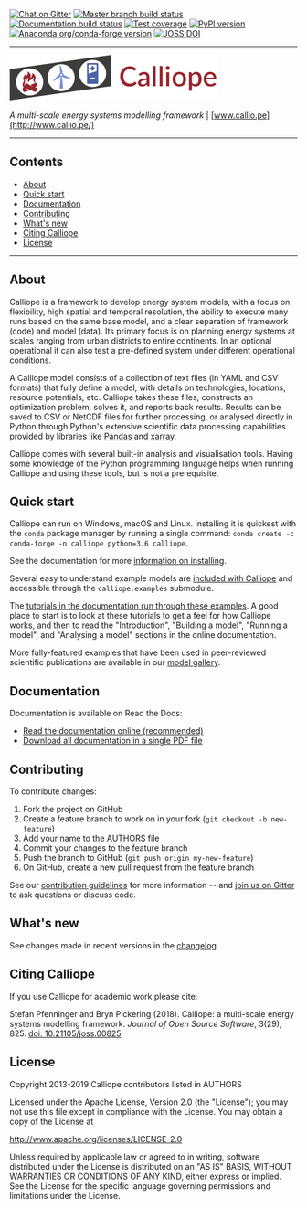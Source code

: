 [![Chat on Gitter](https://img.shields.io/gitter/room/calliope-project/calliope.svg?style=flat-square)](https://gitter.im/calliope-project/calliope)
[![Master branch build status](https://img.shields.io/azure-devops/build/calliope-project/371cbbaa-fa6b-4efb-9b23-c4283a8e33eb/1?style=flat-square)](https://dev.azure.com/calliope-project/calliope/_build?definitionId=1)
[![Documentation build status](https://img.shields.io/readthedocs/calliope.svg?style=flat-square)](https://readthedocs.org/projects/calliope/builds/)
[![Test coverage](https://img.shields.io/coveralls/calliope-project/calliope.svg?style=flat-square)](https://coveralls.io/r/calliope-project/calliope)
[![PyPI version](https://img.shields.io/pypi/v/calliope.svg?style=flat-square)](https://pypi.python.org/pypi/calliope)
[![Anaconda.org/conda-forge version](https://img.shields.io/conda/vn/conda-forge/calliope.svg?style=flat-square&label=conda)](https://anaconda.org/conda-forge/calliope)
[![JOSS DOI](https://img.shields.io/badge/JOSS-10.21105/joss.00825-green.svg?style=flat-square)](https://doi.org/10.21105/joss.00825)

---

<img src="https://raw.githubusercontent.com/calliope-project/calliope/master/doc/_static/logo.png" width="364">

*A multi-scale energy systems modelling framework* | [www.callio.pe](http://www.callio.pe/)

---

## Contents

* [About](#about)
* [Quick start](#quick-start)
* [Documentation](#documentation)
* [Contributing](#contributing)
* [What's new](#whats-new)
* [Citing Calliope](#citing-calliope)
* [License](#license)

---

## About

Calliope is a framework to develop energy system models, with a focus on flexibility, high spatial and temporal resolution, the ability to execute many runs based on the same base model, and a clear separation of framework (code) and model (data). Its primary focus is on planning energy systems at scales ranging from urban districts to entire continents. In an optional operational it can also test a pre-defined system under different operational conditions.

A Calliope model consists of a collection of text files (in YAML and CSV formats) that fully define a model, with details on technologies, locations, resource potentials, etc. Calliope takes these files, constructs an optimization problem, solves it, and reports back results. Results can be saved to CSV or NetCDF files for further processing, or analysed directly in Python through Python's extensive scientific data processing capabilities provided by libraries like [Pandas](http://pandas.pydata.org/) and [xarray](http://xarray.pydata.org/).

Calliope comes with several built-in analysis and visualisation tools. Having some knowledge of the Python programming language helps when running Calliope and using these tools, but is not a prerequisite.

## Quick start

Calliope can run on Windows, macOS and Linux. Installing it is quickest with the `conda` package manager by running a single command: `conda create -c conda-forge -n calliope python=3.6 calliope`.

See the documentation for more [information on installing](https://calliope.readthedocs.io/en/stable/user/installation.html).

Several easy to understand example models are [included with Calliope](calliope/example_models) and accessible through the `calliope.examples` submodule.

The [tutorials in the documentation run through these examples](https://calliope.readthedocs.io/en/stable/user/tutorials.html). A good place to start is to look at these tutorials to get a feel for how Calliope works, and then to read the "Introduction", "Building a model", "Running a model", and "Analysing a model" sections in the online documentation.

More fully-featured examples that have been used in peer-reviewed scientific publications are available in our [model gallery](https://www.callio.pe/model-gallery/).

## Documentation

Documentation is available on Read the Docs:

* [Read the documentation online (recommended)](https://calliope.readthedocs.io/en/stable/)
* [Download all documentation in a single PDF file](https://readthedocs.org/projects/calliope/downloads/pdf/stable/)

## Contributing

To contribute changes:

1. Fork the project on GitHub
2. Create a feature branch to work on in your fork (`git checkout -b new-feature`)
3. Add your name to the AUTHORS file
4. Commit your changes to the feature branch
5. Push the branch to GitHub (`git push origin my-new-feature`)
6. On GitHub, create a new pull request from the feature branch

See our [contribution guidelines](https://github.com/calliope-project/calliope/blob/master/CONTRIBUTING.md) for more information -- and [join us on Gitter](https://gitter.im/calliope-project/calliope) to ask questions or discuss code.

## What's new

See changes made in recent versions in the [changelog](https://github.com/calliope-project/calliope/blob/master/changelog.rst).

## Citing Calliope

If you use Calliope for academic work please cite:

Stefan Pfenninger and Bryn Pickering (2018). Calliope: a multi-scale energy systems modelling framework. *Journal of Open Source Software*, 3(29), 825. [doi: 10.21105/joss.00825](https://doi.org/10.21105/joss.00825)

## License

Copyright 2013-2019 Calliope contributors listed in AUTHORS

Licensed under the Apache License, Version 2.0 (the "License"); you
may not use this file except in compliance with the License. You may
obtain a copy of the License at

<http://www.apache.org/licenses/LICENSE-2.0>

Unless required by applicable law or agreed to in writing, software
distributed under the License is distributed on an "AS IS" BASIS,
WITHOUT WARRANTIES OR CONDITIONS OF ANY KIND, either express or implied.
See the License for the specific language governing permissions and
limitations under the License.
